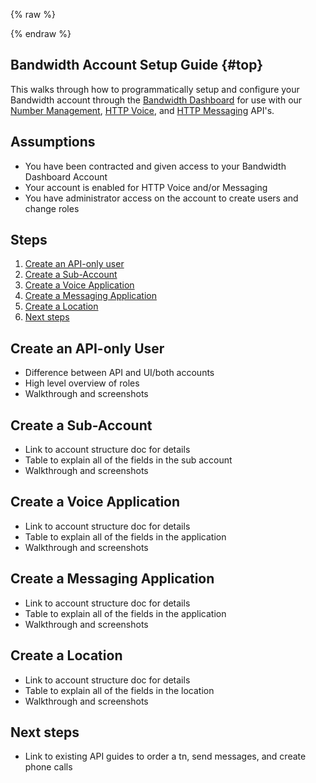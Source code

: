 {% raw %}
<section class="accountManagementGuides">
{% endraw %}

# Bandwidth Account Setup Guide {#top}

This walks through how to programmatically setup and configure your Bandwidth account through the [Bandwidth Dashboard](dashboard.bandwidth.com) for use with our [Number Management](../../numbers/about.md), [HTTP Voice](../../voice/about.md), and [HTTP Messaging](../../messaging/about.md) API's.

## Assumptions
* You have been contracted and given access to your Bandwidth Dashboard Account
* Your account is enabled for HTTP Voice and/or Messaging
* You have administrator access on the account to create users and change roles

## Steps
1. [Create an API-only user](#create-an-api-only-user)
1. [Create a Sub-Account](#create-a-sub-account)
1. [Create a Voice Application](#create-a-voice-application)
1. [Create a Messaging Application](#create-a-messaging-application)
1. [Create a Location](#create-a-location)
1. [Next steps](#next-steps)

## Create an API-only User
  * Difference between API and UI/both accounts
  * High level overview of roles
  * Walkthrough and screenshots

## Create a Sub-Account
  * Link to account structure doc for details
  * Table to explain all of the fields in the sub account
  * Walkthrough and screenshots


## Create a Voice Application
  * Link to account structure doc for details
  * Table to explain all of the fields in the application
  * Walkthrough and screenshots

## Create a Messaging Application
  * Link to account structure doc for details
  * Table to explain all of the fields in the application
  * Walkthrough and screenshots

## Create a Location
  * Link to account structure doc for details
  * Table to explain all of the fields in the location
  * Walkthrough and screenshots

## Next steps
  * Link to existing API guides to order a tn, send messages, and create phone calls
